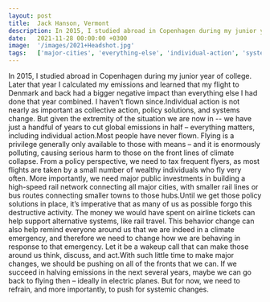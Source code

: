 ```yaml
---
layout: post
title:  Jack Hanson, Vermont
description: In 2015, I studied abroad in Copenhagen during my junior year of college. Later that year I calculated my emissions and learned that my flight to Denm...
date:   2021-11-28 00:00:00 +0300
image:  '/images/2021+Headshot.jpg'
tags:   ['major-cities', 'everything-else', 'individual-action', 'systems-change', 'ideally', 'means', 'systemic-changes', 'front-lines']
---
```

In 2015, I studied abroad in Copenhagen during my junior year of college. Later that year I calculated my emissions and learned that my flight to Denmark and back had a bigger negative impact than everything else I had done that year combined. I haven’t flown since.Individual action is not nearly as important as collective action, policy solutions, and systems change. But given the extremity of the situation we are now in -- we have just a handful of years to cut global emissions in half – everything matters, including individual action.Most people have never flown. Flying is a privilege generally only available to those with means – and it is enormously polluting, causing serious harm to those on the front lines of climate collapse. From a policy perspective, we need to tax frequent flyers, as most flights are taken by a small number of wealthy individuals who fly very often. More importantly, we need major public investments in building a high-speed rail network connecting all major cities, with smaller rail lines or bus routes connecting smaller towns to those hubs.Until we get those policy solutions in place, it’s imperative that as many of us as possible forgo this destructive activity. The money we would have spent on airline tickets can help support alternative systems, like rail travel. This behavior change can also help remind everyone around us that we are indeed in a climate emergency, and therefore we need to change how we are behaving in response to that emergency. Let it be a wakeup call that can make those around us think, discuss, and act.With such little time to make major changes, we should be pushing on all of the fronts that we can. If we succeed in halving emissions in the next several years, maybe we can go back to flying then – ideally in electric planes. But for now, we need to refrain, and more importantly, to push for systemic changes.

